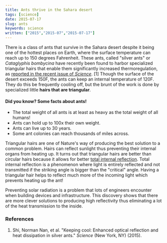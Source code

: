 ```yaml
---
title: Ants thrive in the Sahara desert
tags: [science]
date: 2015-07-17
slug: ants
keywords: science
written: ["2015","2015-07","2015-07-17"]
---
```


There is a class of ants that survive in the Sahara desert despite it being one of the hottest places on Earth, where the surface temperature can reach up to 150 degrees Fahrenheit. These ants, called "silver ants" or *Cataglyphis bombycina* have recently been found to harbor specialized triangular hairs that enable them significantly increased thermoregulation, as [reported in the recent issue of *Science*](http://www.sciencemag.org/content/349/6245/298.full). [1] Though the surface of the desert exceeds 150F, the ants can keep an internal temperature of 120F. They do this be frequently cooling off, but the brunt of the work is done by specialized little **hairs that are triangular**. 

<aside>
<h4>Did you know? Some facts about ants!</h4>
<ul>
<li>The total weight of all ants is at least as heavy as the total weight of all humans!</li>
<li>Ants can hold up to 100x their own weight.</li>
<li>Ants can live up to 30 years.</li>
<li>Some ant colonies can reach thousands of miles across.</li>
</ul>
</aside>

Triangular hairs are one of Nature's way of producing the best solution to a common problem. Hairs can reflect sunlight thus preventing their internal organs from heating up. It turns out that triangular hairs are better than circular hairs because it allows for better [total internal reflection](https://en.wikipedia.org/wiki/Total_internal_reflection). Total internal reflection is a phenomenon where light is entirely reflected and not transmitted if the striking angle is bigger than the "critical" angle. Having a triangular hair helps to reflect much more of the incoming light which prevents heating up the ant!

Preventing solar radiation is a problem that lots of engineers encounter when building devices and infrastructure. This discovery shows that there are more clever solutions to producing high reflectivity thus eliminating a lot of the heat transmission to the inside.

### References

1. Shi, Norman Nan, et al. "Keeping cool: Enhanced optical reflection and heat dissipation in silver ants." *Science* (New York, NY) (2015).
